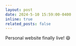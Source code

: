 ```yaml
---
layout: post
date: 2024-5-10 15:59:00-0400
inline: true
related_posts: false
---
```


Personal website finally live! 😄
